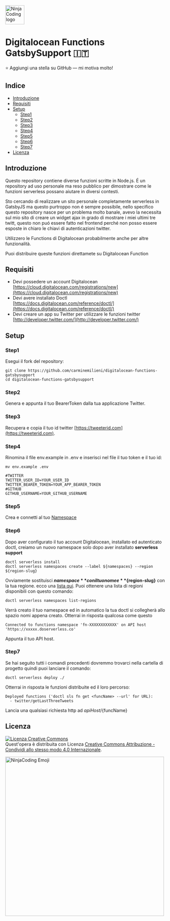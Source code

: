 <a href="https://ninjacoding.it/">
    <img src="https://raw.githubusercontent.com/carminemilieni/ninjacoding-commons/main/ninjacoding-primary-logo.svg" alt="NinjaCoding logo" title="NinjaCoding" height="60" />
</a>

# Digitalocean Functions GatsbySupport 🇮🇹

⭐️ Aggiungi una stella su GitHub — mi motiva molto!

## Indice

- [Introduzione](#Introduzione)
- [Requisiti](#Requisiti)
- [Setup](#Setup)
    - [Step1](#Step1)
    - [Step2](#Step2)
    - [Step3](#Step3)
    - [Step4](#Step4)
    - [Step5](#Step5)
    - [Step6](#Step6)
    - [Step7](#Step7)
- [Licenza](#Licenza)

## Introduzione

Questo repository contiene diverse funzioni scritte in Node.js.
É un repository ad uso personale ma reso pubblico per dimostrare come le funzioni serverless possano aiutare in diversi
contesti.

Sto cercando di realizzare un sito personale completamente serverless in GatsbyJS ma questo purtroppo non é sempre
possibile, nello specifico questo repository nasce per un problema molto banale, avevo la necessita sul mio sito di
creare un widget ajax in grado di mostrare i miei ultimi tre twitt, questo non puó essere fatto nel frontend perché non
posso essere esposte in chiaro le chiavi di autenticazioni twitter.

Utilizzero le Functions di Digitalocean probabilmente anche per altre funzionalità.

Puoi distribuire queste funzioni direttamete su Digitalocean Function

## Requisiti

- Devi possedere un account
  Digitalocean [https://cloud.digitalocean.com/registrations/new](https://cloud.digitalocean.com/registrations/new)
- Devi avere installato
  Doctl [https://docs.digitalocean.com/reference/doctl/](https://docs.digitalocean.com/reference/doctl/)
- Devi creare un app su Twitter per utilizzare le funzioni
  twitter [http://developer.twitter.com/](http://developer.twitter.com/)

## Setup

### Step1

Esegui il fork del repository:

```shell
git clone https://github.com/carminemilieni/digitalocean-functions-gatsbysupport
cd digitalocean-functions-gatsbysupport
```

### Step2

Genera e appunta il tuo BearerToken dalla tua applicazione Twitter.

### Step3

Recupera e copia il tuo id twitter [https://tweeterid.com](https://tweeterid.com).

### Step4

Rinomina il file env.example in .env e inserisci nel file il tuo token e il tuo id:

`
mv env.example .env
`

```
#TWITTER
TWITTER_USER_ID=YOUR_USER_ID
TWITTER_BEARER_TOKEN=YOUR_APP_BEARER_TOKEN
#GITHUB
GITHUB_USERNAME=YOUR_GITHUB_USERNAME
```

### Step5

Crea e connetti al tuo [Namespace](https://docs.digitalocean.com/products/functions/how-to/create-namespaces/)

### Step6

Dopo aver configurato il tuo account Digitalocean, installato ed autenticato doctl, creiamo un nuovo namespace solo dopo
aver installato **serverless support**

```shell
doctl serverless install
doctl serverless namespaces create --label ${namespaces} --region ${region-slug}
```

Ovviamente sostituisci **${namespace}** con il tuo nome e **${region-slug}** con la tua regione. ecco
una [lista qui](https://docs.digitalocean.com/products/platform/availability-matrix/).
Puoi ottenere una lista di regioni disponibili con questo comando:

```shell
doctl serverless namespaces list-regions
```

Verrà creato il tuo namespace ed in automatico la tua doctl si collegherà allo spazio nomi appena creato.
Otterrai in risposta qualcosa come questo

```shell 
Connected to functions namespace 'fn-XXXXXXXXXXXX' on API host 'https://xxxxx.doserverless.co'
```

Appunta il tuo API host.

### Step7

Se hai seguito tutti i comandi precedenti dovremmo trovarci nella cartella di progetto quindi puoi lanciare il comando:

```shell
doctl serverless deploy ./
```

Otterrai in risposta le funzioni distribuite ed il loro percorso:

```shell
Deployed functions ('doctl sls fn get <funcName> --url' for URL):
  - twitter/getLastThreeTweets
```

Lancia una qualsiasi richiesta http ad ${apiHost}/${funcName}

## Licenza

<a rel="license" href="http://creativecommons.org/licenses/by-sa/4.0/"><img alt="Licenza Creative Commons" style="border-width:0" src="https://i.creativecommons.org/l/by-sa/4.0/88x31.png" /></a><br />
Quest'opera è distribuita con Licenza <a rel="license" href="http://creativecommons.org/licenses/by-sa/4.0/">Creative
Commons Attribuzione - Condividi allo stesso modo 4.0 Internazionale</a>.

<a href="https://ninjacoding.it/">
    <img src="https://raw.githubusercontent.com/carminemilieni/ninjacoding-commons/main/emoji-2.png" alt="NinjaCoding Emoji" title="Emoji" height="500" />
</a>